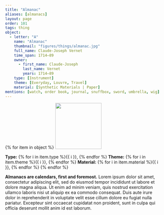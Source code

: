 ```yaml
---
title: "Almanac"
aliases: [almanacs]
layout: page
order: 101
tags: thing
object:
  - letter: "A"
    name: "Almanac"
    thumbnail: "figures/things/almanac.jpg"
    full_name: Claude-Joseph Vernet
    time_span: 1714–89
    owner:
      - first_name: Claude-Joseph
        last_name: Vernet
        years: 1714–89
    type: [Instrument]
    theme: [Everyday, Louvre, Travel]
    material: [Synthetic Materials | Paper]
mentions: [watch, order book, journal, snuffbox, sword, umbrella, wig]
---
```


{% for item in object %}
<img src="/_assets/images/{{ item.thumbnail }}" width="150"/>

**Type:** {% for i in item.type %}{{ i }}, {% endfor %}
**Theme:** {% for i in item.theme %}{{ i }}, {% endfor %}
**Material:** {% for i in item.material %}{{ i }}, {% endfor %}
{% endfor %}

**Almanacs are calendars, first and foremost.** Lorem ipsum dolor sit amet, consectetur adipiscing elit, sed do eiusmod tempor incididunt ut labore et dolore magna aliqua. Ut enim ad minim veniam, quis nostrud exercitation ullamco laboris nisi ut aliquip ex ea commodo consequat. Duis aute irure dolor in reprehenderit in voluptate velit esse cillum dolore eu fugiat nulla pariatur. Excepteur sint occaecat cupidatat non proident, sunt in culpa qui officia deserunt mollit anim id est laborum.